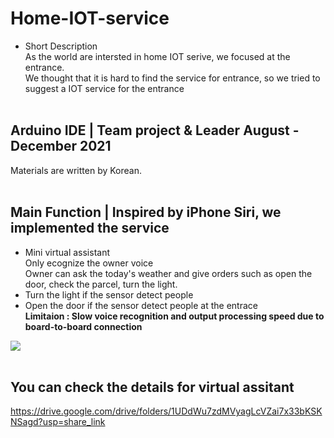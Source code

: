 # Home-IOT-service
* Short Description<br/>
As the world are intersted in home IOT serive, we focused at the entrance.<br/>
We thought that it is hard to find the service for entrance, so we tried to suggest a IOT service for the entrance<br/><br/>

## Arduino IDE | Team project & Leader   August - December 2021 
Materials are written by Korean.<br/><br/>


## Main Function | Inspired by iPhone Siri, we implemented the service<br/>
- Mini virtual assistant <br/>
 Only ecognize the owner voice<br/>
 Owner can ask the today's weather and give orders such as open the door, check the parcel, turn the light.<br/>
- Turn the light if the sensor detect people <br/>
- Open the door if the sensor detect people at the entrace<br/>
**Limitaion : Slow voice recognition and output processing speed due to board-to-board connection**

<image src="image.jpg"><br/><br/>

## You can check the details for virtual assitant<br/>
https://drive.google.com/drive/folders/1UDdWu7zdMVyagLcVZai7x33bKSKNSagd?usp=share_link